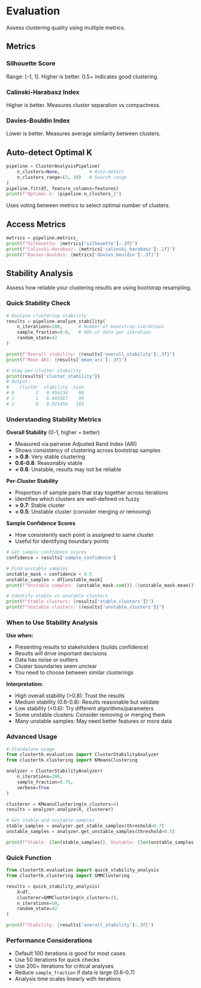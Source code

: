 # Evaluation

Assess clustering quality using multiple metrics.

## Metrics

### Silhouette Score
Range: [-1, 1]. Higher is better. 0.5+ indicates good clustering.

### Calinski-Harabasz Index  
Higher is better. Measures cluster separation vs compactness.

### Davies-Bouldin Index
Lower is better. Measures average similarity between clusters.

## Auto-detect Optimal K

```python
pipeline = ClusterAnalysisPipeline(
    n_clusters=None,           # Auto-detect
    n_clusters_range=(2, 10)   # Search range
)
pipeline.fit(df, feature_columns=features)
print(f"Optimal k: {pipeline.n_clusters_}")
```

Uses voting between metrics to select optimal number of clusters.

## Access Metrics

```python
metrics = pipeline.metrics_
print(f"Silhouette: {metrics['silhouette']:.3f}")
print(f"Calinski-Harabasz: {metrics['calinski_harabasz']:.1f}")
print(f"Davies-Bouldin: {metrics['davies_bouldin']:.3f}")
```

## Stability Analysis

Assess how reliable your clustering results are using bootstrap resampling.

### Quick Stability Check

```python
# Analyze clustering stability
results = pipeline.analyze_stability(
    n_iterations=100,      # Number of bootstrap iterations
    sample_fraction=0.8,   # 80% of data per iteration
    random_state=42
)

print(f"Overall stability: {results['overall_stability']:.3f}")
print(f"Mean ARI: {results['mean_ari']:.3f}")

# View per-cluster stability
print(results['cluster_stability'])
# Output:
#    cluster  stability  size
# 0        2   0.956234    98
# 1        1   0.943567    99
# 2        0   0.921456   103
```

### Understanding Stability Metrics

**Overall Stability** (0-1, higher = better)
- Measured via pairwise Adjusted Rand Index (ARI)
- Shows consistency of clustering across bootstrap samples
- **> 0.8**: Very stable clustering
- **0.6-0.8**: Reasonably stable
- **< 0.6**: Unstable, results may not be reliable

**Per-Cluster Stability**
- Proportion of sample pairs that stay together across iterations
- Identifies which clusters are well-defined vs fuzzy
- **> 0.7**: Stable cluster
- **< 0.5**: Unstable cluster (consider merging or removing)

**Sample Confidence Scores**
- How consistently each point is assigned to same cluster
- Useful for identifying boundary points

```python
# Get sample confidence scores
confidence = results['sample_confidence']

# Find unstable samples
unstable_mask = confidence < 0.5
unstable_samples = df[unstable_mask]
print(f"Unstable samples: {unstable_mask.sum()} ({unstable_mask.mean()*100:.1f}%)")

# Identify stable vs unstable clusters
print(f"Stable clusters: {results['stable_clusters']}")
print(f"Unstable clusters: {results['unstable_clusters']}")
```

### When to Use Stability Analysis

**Use when:**
- Presenting results to stakeholders (builds confidence)
- Results will drive important decisions
- Data has noise or outliers
- Cluster boundaries seem unclear
- You need to choose between similar clusterings

**Interpretation:**
- High overall stability (>0.8): Trust the results
- Medium stability (0.6-0.8): Results reasonable but validate
- Low stability (<0.6): Try different algorithms/parameters
- Some unstable clusters: Consider removing or merging them
- Many unstable samples: May need better features or more data

### Advanced Usage

```python
# Standalone usage
from clustertk.evaluation import ClusterStabilityAnalyzer
from clustertk.clustering import KMeansClustering

analyzer = ClusterStabilityAnalyzer(
    n_iterations=200,
    sample_fraction=0.75,
    verbose=True
)

clusterer = KMeansClustering(n_clusters=4)
results = analyzer.analyze(X, clusterer)

# Get stable and unstable samples
stable_samples = analyzer.get_stable_samples(threshold=0.7)
unstable_samples = analyzer.get_unstable_samples(threshold=0.5)

print(f"Stable: {len(stable_samples)}, Unstable: {len(unstable_samples)}")
```

### Quick Function

```python
from clustertk.evaluation import quick_stability_analysis
from clustertk.clustering import GMMClustering

results = quick_stability_analysis(
    X=df,
    clusterer=GMMClustering(n_clusters=3),
    n_iterations=50,
    random_state=42
)

print(f"Stability: {results['overall_stability']:.3f}")
```

### Performance Considerations

- Default 100 iterations is good for most cases
- Use 50 iterations for quick checks
- Use 200+ iterations for critical analyses
- Reduce `sample_fraction` if data is large (0.6-0.7)
- Analysis time scales linearly with iterations
